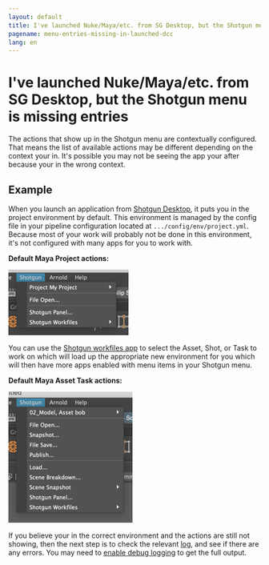 ```yaml
---
layout: default
title: I've launched Nuke/Maya/etc. from SG Desktop, but the Shotgun menu is missing entries
pagename: menu-entries-missing-in-launched-dcc
lang: en
---
```


# I've launched Nuke/Maya/etc. from SG Desktop, but the Shotgun menu is missing entries

The actions that show up in the Shotgun menu are contextually configured. That means the list of available actions may be different depending on the context your in.
It's possible you may not be seeing the app your after because your in the wrong context.

## Example

When you launch an application from [Shotgun Desktop](https://support.shotgunsoftware.com/entries/95442947), it puts you in the project environment by default. This environment is managed by the config file in your pipeline configuration located at `.../config/env/project.yml`. Because most of your work will probably not be done in this environment, it's not configured with many apps for you to work with.

**Default Maya Project actions:**

![Shotgun Menu project actions](images/shotgun_menu_project_actions.png)

You can use the [Shotgun workfiles app](https://support.shotgunsoftware.com/hc/en-us/articles/219033088-Your-Work-Files) to select the Asset, Shot, or Task to work on which will load up the appropriate new environment for you which will then have more apps enabled with menu items in your Shotgun menu.

**Default Maya Asset Task actions:**

![Shotgun Menu project actions](images/shotgun_menu_asset_step_actions.png)

If you believe your in the correct environment and the actions are still not showing, then the next step is to check the relevant [log](where-are-my-log-files.md), and see if there are any errors.
You may need to [enable debug logging](turn-debug-logging-on.md) to get the full output.